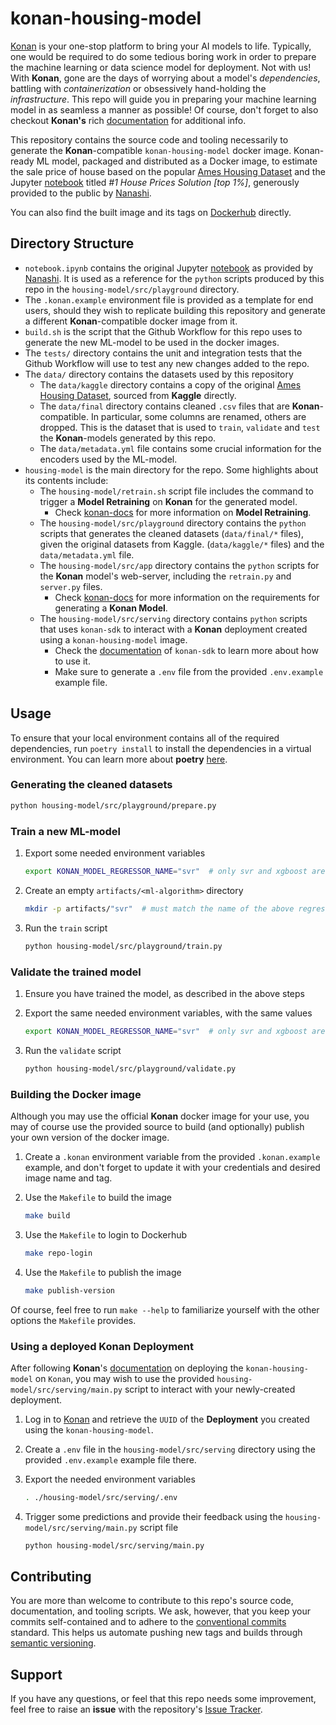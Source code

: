 # konan-housing-model

[Konan](https://konan.ai) is your one-stop platform to bring your AI models to life. Typically, one would be required to do some tedious boring work in order to prepare the machine learning or data science model for deployment. Not with us! With **Konan**, gone are the days of worrying about a model's *dependencies*, battling with *containerization* or obsessively hand-holding the *infrastructure*. This repo will guide you in preparing your machine learning model in as seamless a manner as possible! Of course, don't forget to also checkout **Konan's** rich [documentation](https://docs.konan.ai) for additional info.

This repository contains the source code and tooling necessarily to generate the **Konan**-compatible `konan-housing-model` docker image. Konan-ready ML model, packaged and distributed as a Docker image, to estimate the sale price of house based on the popular [Ames Housing Dataset](https://www.kaggle.com/datasets/prevek18/ames-housing-dataset) and the Jupyter [notebook](https://www.kaggle.com/code/jesucristo/1-house-prices-solution-top-1/notebook) titled *#1 House Prices Solution [top 1%]*, generously provided to the public by [Nanashi](https://www.kaggle.com/jesucristo).

You can also find the built image and its tags on [Dockerhub](https://hub.docker.com/r/konanai/konan-housing-model) directly.

## Directory Structure

- `notebook.ipynb` contains the original Jupyter [notebook](https://www.kaggle.com/code/jesucristo/1-house-prices-solution-top-1/notebook) as provided by [Nanashi](https://www.kaggle.com/jesucristo). It is used as a reference for the `python` scripts produced by this repo in the `housing-model/src/playground` directory.
- The `.konan.example` environment file is provided as a template for end users, should they wish to replicate building this repository and generate a different **Konan**-compatible docker image from it.
- `build.sh` is the script that the Github Workflow for this repo uses to generate the new ML-model to be used in the docker images.
- The `tests/` directory contains the unit and integration tests that the Github Workflow will use to test any new changes added to the repo.
- The `data/` directory contains the datasets used by this repository
  - The `data/kaggle` directory contains a copy of the original [Ames Housing Dataset](https://www.kaggle.com/datasets/prevek18/ames-housing-dataset), sourced from **Kaggle** directly.
  - The `data/final` directory contains cleaned `.csv` files that are **Konan**-compatible. In particular, some columns are renamed, others are dropped. This is the dataset that is used to `train`, `validate` and `test` the **Konan**-models generated by this repo.
  - The `data/metadata.yml` file contains some crucial information for the encoders used by the ML-model.
- `housing-model` is the main directory for the repo. Some highlights about its contents include:
  - The `housing-model/retrain.sh` script file includes the command to trigger a **Model Retraining** on **Konan** for the generated model.
    - Check [konan-docs](https://docs.konan.ai/model-retraining) for more information on **Model Retraining**.
  - The `housing-model/src/playground` directory contains the `python` scripts that generates the cleaned datasets (`data/final/*` files), given the original datasets from Kaggle. (`data/kaggle/*` files) and the `data/metadata.yml` file.
  - The `housing-model/src/app` directory contains the `python` scripts for the **Konan** model's web-server, including the `retrain.py` and `server.py` files.
    - Check [konan-docs](https://docs.konan.ai/getting-started/quick-start) for more information on the requirements for generating a **Konan Model**.
  - The `housing-model/src/serving` directory contains `python` scripts that uses `konan-sdk` to interact with a **Konan** deployment created using a `konan-housing-model` image.
    - Check the [documentation](https://konan-sdk.readthedocs.io/en/stable/) of `konan-sdk` to learn more about how to use it.
    - Make sure to generate a `.env` file from the provided `.env.example` example file.

## Usage

To ensure that your local environment contains all of the required dependencies, run `poetry install` to install the dependencies in a virtual environment. You can learn more about **poetry** [here](https://python-poetry.org).

### Generating the cleaned datasets

```bash
python housing-model/src/playground/prepare.py
```

### Train a new ML-model

1. Export some needed environment variables
  
    ```bash
    export KONAN_MODEL_REGRESSOR_NAME="svr"  # only svr and xgboost are currently supported
    ```

2. Create an empty `artifacts/<ml-algorithm>` directory

    ```bash
    mkdir -p artifacts/"svr"  # must match the name of the above regressor name
    ```

3. Run the `train` script

    ```bash
    python housing-model/src/playground/train.py
    ```

### Validate the trained model

1. Ensure you have trained the model, as described in the above steps
2. Export the same needed environment variables, with the same values
  
    ```bash
    export KONAN_MODEL_REGRESSOR_NAME="svr"  # only svr and xgboost are currently supported
    ```

3. Run the `validate` script

    ```bash
    python housing-model/src/playground/validate.py
    ```

### Building the Docker image

Although you may use the official **Konan** docker image for your use, you may of course use the provided source to build (and optionally) publish your own version of the docker image.

1. Create a `.konan` environment variable from the provided `.konan.example` example, and don't forget to update it with your credentials and desired image name and tag.
2. Use the `Makefile` to build the image

    ```bash
    make build
    ```

3. Use the `Makefile` to login to Dockerhub

    ```bash
    make repo-login
    ```

4. Use the `Makefile` to publish the image

    ```bash
    make publish-version
    ```

Of course, feel free to run `make --help` to familiarize yourself with the other options the `Makefile` provides.

### Using a deployed Konan Deployment

After following **Konan**'s [documentation](https://docs.konan.ai/guide-to-konan-deployments/deploying-on-konan) on deploying the `konan-housing-model` on `Konan`, you may wish to use the provided `housing-model/src/serving/main.py` script to interact with your newly-created deployment.

1. Log in to [Konan](https://app.konan.ai) and retrieve the `UUID` of the **Deployment** you created using the `konan-housing-model`.
2. Create a `.env` file in the `housing-model/src/serving` directory using the provided `.env.example` example file there.
3. Export the needed environment variables

    ```bash
    . ./housing-model/src/serving/.env
    ```

4. Trigger some predictions and provide their feedback using the `housing-model/src/serving/main.py` script file

    ```bash
    python housing-model/src/serving/main.py
    ```

## Contributing

You are more than welcome to contribute to this repo's source code, documentation, and tooling scripts. We ask, however, that you keep your commits self-contained and to adhere to the [conventional commits](https://www.conventionalcommits.org/en/v1.0.0/) standard. This helps us automate pushing new tags and builds through [semantic versioning](https://semver.org).

## Support

If you have any questions, or feel that this repo needs some improvement, feel free to raise an **issue** with the repository's [Issue Tracker](https://github.com/SynapseAnalytics/konan-housing-model/issues).
